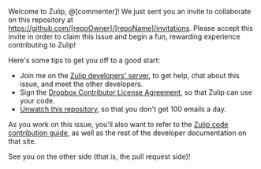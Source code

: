Welcome to Zulip, @[commenter]! We just sent you an invite to collaborate on this repository at https://github.com/[repoOwner]/[repoName]/invitations. Please accept this invite in order to claim this issue and begin a fun, rewarding experience contributing to Zulip!

Here's some tips to get you off to a good start:
* Join me on the [Zulip developers' server](https://chat.zulip.org), to get help, chat about this issue, and meet the other developers.
* Sign the [Dropbox Contributor License Agreement](https://opensource.dropbox.com/cla/), so that Zulip can use your code.
* [Unwatch this repository](https://help.github.com/articles/unwatching-repositories/), so that you don't get 100 emails a day.

As you work on this issue, you'll also want to refer to the [Zulip code contribution guide](http://zulip.readthedocs.io/en/latest/index.html#code-contribution-guide), as well as the rest of the developer documentation on that site.


See you on the other side (that is, the pull request side)!
